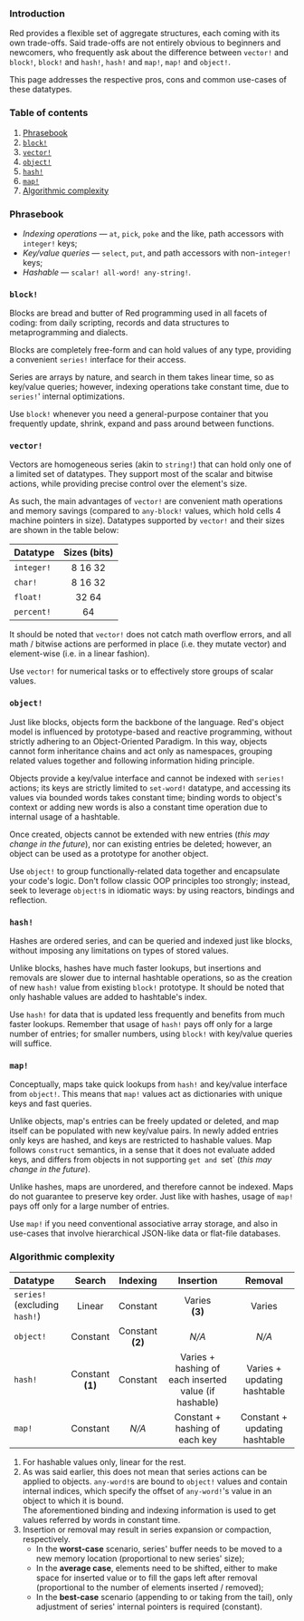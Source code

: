 ### Introduction

Red provides a flexible set of aggregate structures, each coming with its own trade-offs. Said trade-offs are not entirely obvious to beginners and newcomers, who frequently ask about the difference between `vector!` and `block!`, `block!` and `hash!`, `hash!` and `map!`, `map!` and `object!`.

This page addresses the respective pros, cons and common use-cases of these datatypes.

### Table of contents

1. [Phrasebook](#phrasebook)
1. [`block!`](#block)
1. [`vector!`](#vector)
1. [`object!`](#object)
1. [`hash!`](#hash)
1. [`map!`](#map)
1. [Algorithmic complexity](#algorithmic-complexity)

### Phrasebook

- *Indexing operations* — `at`, `pick`, `poke` and the like, path accessors with `integer!` keys;
- *Key/value queries* — `select`, `put`, and path accessors with non-`integer!` keys;
- *Hashable* — `scalar! all-word! any-string!`.

### `block!`

Blocks are bread and butter of Red programming used in all facets of coding: from daily scripting, records and data structures to metaprogramming and dialects.

Blocks are completely free-form and can hold values of any type, providing a convenient `series!` interface for their access.

Series are arrays by nature, and search in them takes linear time, so as key/value queries; however, indexing operations take constant time, due to `series!`' internal optimizations.

Use `block!` whenever you need a general-purpose container that you frequently update, shrink, expand and pass around between functions.

### `vector!`

Vectors are homogeneous series (akin to `string!`) that can hold only one of a limited set of datatypes. They support most of the scalar and bitwise actions, while providing precise control over the element's size.

As such, the main advantages of `vector!` are convenient math operations and memory savings (compared to `any-block!` values, which hold cells 4 machine pointers in size). Datatypes supported by `vector!` and their sizes are shown in the table below:

| Datatype   | Sizes (bits) |
|:-----------|:------------:|
| `integer!` | 8 16 32      |
| `char!`    | 8 16 32      |
| `float!`   | 32 64        |
| `percent!` | 64           |

It should be noted that `vector!` does not catch math overflow errors, and all math / bitwise actions are performed in place (i.e. they mutate vector) and element-wise (i.e. in a linear fashion).

Use `vector!` for numerical tasks or to effectively store groups of scalar values.

### `object!`

Just like blocks, objects form the backbone of the language. Red's object model is influenced by prototype-based and reactive programming, without strictly adhering to an Object-Oriented Paradigm. In this way, objects cannot form inheritance chains and act only as namespaces, grouping related values together and following information hiding principle.

Objects provide a key/value interface and cannot be indexed with `series!` actions; its keys are strictly limited to `set-word!` datatype, and accessing its values via bounded words takes constant time; binding words to object's context or adding new words is also a constant time operation due to internal usage of a hashtable.

Once created, objects cannot be extended with new entries (*this may change in the future*), nor can existing entries be deleted; however, an object can be used as a prototype for another object.

Use `object!` to group functionally-related data together and encapsulate your code's logic. Don't follow classic OOP principles too strongly; instead, seek to leverage `object!`s in idiomatic ways: by using reactors, bindings and reflection.

### `hash!`

Hashes are ordered series, and can be queried and indexed just like blocks, without imposing any limitations on types of stored values.

Unlike blocks, hashes have much faster lookups, but insertions and removals are slower due to internal hashtable operations, so as the creation of new `hash!` value from existing `block!` prototype. It should be noted that only hashable values are added to hashtable's index.

Use `hash!` for data that is updated less frequently and benefits from much faster lookups. Remember that usage of `hash!` pays off only for a large number of entries; for smaller numbers, using `block!` with key/value queries will suffice.

### `map!`

Conceptually, maps take quick lookups from `hash!` and key/value interface from `object!`. This means that `map!` values act as dictionaries with unique keys and fast queries.

Unlike objects, map's entries can be freely updated or deleted, and map itself can be populated with new key/value pairs. In newly added entries only keys are hashed, and keys are restricted to hashable values. Map follows `construct` semantics, in a sense that it does not evaluate added keys, and differs from objects in not supporting `get and `set` (*this may change in the future*).

Unlike hashes, maps are unordered, and therefore cannot be indexed. Maps do not guarantee to preserve key order. Just like with hashes, usage of `map!` pays off only for a large number of entries.

Use `map!` if you need conventional associative array storage, and also in use-cases that involve hierarchical JSON-like data or flat-file databases.

### Algorithmic complexity

| Datatype | Search | Indexing | Insertion | Removal |
|:-|:-:|:-:|:-:|:-:|
| `series!` <br> (excluding `hash!`) | Linear | Constant | Varies <br> **(3)** | Varies  |
| `object!` | Constant <br> | Constant <br> **(2)** | _N/A_ | _N/A_ |
| `hash!` | Constant <br> **(1)** | Constant | Varies + hashing of each inserted value (if hashable) | Varies + updating hashtable |
| `map!` | Constant | _N/A_ | Constant + hashing of each key | Constant + updating hashtable |

1. For hashable values only, linear for the rest.
1. As was said earlier, this does not mean that series actions can be applied to objects. `any-word!`s are bound to `object!` values and contain internal indices, which specify the offset of `any-word!`'s value in an object to which it is bound. <br> The aforementioned binding and indexing information is used to get values referred by words in constant time.
1. Insertion or removal may result in series expansion or compaction, respectively.
    - In the **worst-case** scenario, series' buffer needs to be moved to a new memory location (proportional to new series' size);
    - In the **average case**, elements need to be shifted, either to make space for inserted value or to fill the gaps left after removal (proportional to the number of elements inserted / removed);
    - In the **best-case** scenario (appending to or taking from the tail), only adjustment of series' internal pointers is required (constant).